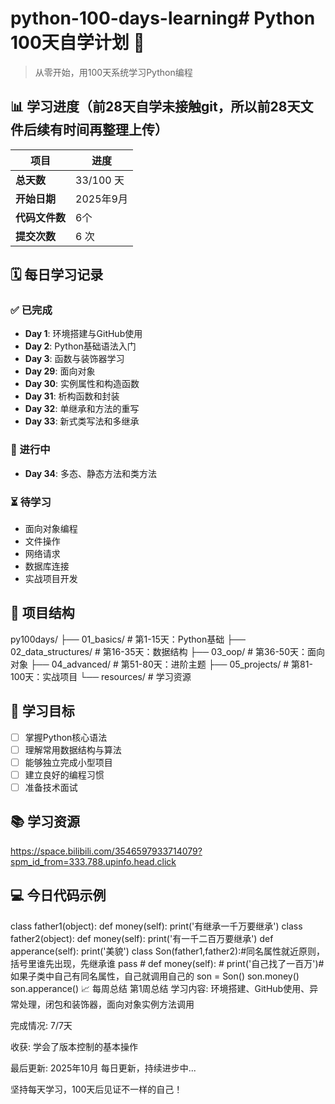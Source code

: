 # python-100-days-learning# Python 100天自学计划 🐍

> 从零开始，用100天系统学习Python编程

## 📊 学习进度（前28天自学未接触git，所以前28天文件后续有时间再整理上传）

| 项目 | 进度 |
|------|------|
| **总天数** | 33/100 天 |
| **开始日期** | 2025年9月 |
| **代码文件数** | 6个 |
| **提交次数** | 6 次 |

## 🗓️ 每日学习记录

### ✅ 已完成
- **Day 1**: 环境搭建与GitHub使用
- **Day 2**: Python基础语法入门
- **Day 3**: 函数与装饰器学习
- **Day 29**: 面向对象
- **Day 30**: 实例属性和构造函数
- **Day 31**: 析构函数和封装
- **Day 32**: 单继承和方法的重写
- **Day 33**: 新式类写法和多继承

### 🔄 进行中
- **Day 34**: 多态、静态方法和类方法

### ⏳ 待学习
- 面向对象编程
- 文件操作
- 网络请求
- 数据库连接
- 实战项目开发

## 📁 项目结构
py100days/
├── 01_basics/ # 第1-15天：Python基础
├── 02_data_structures/ # 第16-35天：数据结构
├── 03_oop/ # 第36-50天：面向对象
├── 04_advanced/ # 第51-80天：进阶主题
├── 05_projects/ # 第81-100天：实战项目
└── resources/ # 学习资源

## 🎯 学习目标

- [ ] 掌握Python核心语法
- [ ] 理解常用数据结构与算法
- [ ] 能够独立完成小型项目
- [ ] 建立良好的编程习惯
- [ ] 准备技术面试

## 📚 学习资源

https://space.bilibili.com/3546597933714079?spm_id_from=333.788.upinfo.head.click

## 💻 今日代码示例

class father1(object):
    def money(self):
        print('有继承一千万要继承')
class father2(object):
    def money(self):
        print('有一千二百万要继承')
    def apperance(self):
        print('美貌')
class Son(father1,father2):#同名属性就近原则，括号里谁先出现，先继承谁
    pass
    # def money(self):
    #     print('自己找了一百万')#如果子类中自己有同名属性，自己就调用自己的
son = Son()
son.money()
son.apperance()
📈 每周总结
第1周总结
学习内容: 环境搭建、GitHub使用、异常处理，闭包和装饰器，面向对象实例方法调用

完成情况: 7/7天

收获: 学会了版本控制的基本操作

最后更新: 2025年10月
每日更新，持续进步中...

坚持每天学习，100天后见证不一样的自己！
